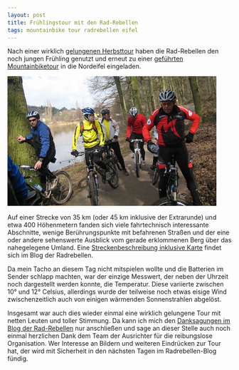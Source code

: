 ```yaml
---
layout: post
title: Frühlingstour mit den Rad-Rebellen
tags: mountainbike tour radrebellen eifel
---
```


Nach einer wirklich [gelungenen Herbsttour](/2008/10/12/gefuehrte-tour-codename-plattfuss/) haben die Rad-Rebellen den noch jungen Frühling genutzt und erneut zu einer [geführten Mountainbiketour](http://www.rad-rebellen.de/wordpress/?p=278) in die Nordeifel eingeladen.

![Frühlingstour mit den Rad-Rebellen](/images/2009-03-23/pause.jpg)

Auf einer Strecke von 35 km (oder 45 km inklusive der Extrarunde) und etwa 400 Höhenmetern fanden sich viele fahrtechnisch interessante Abschnitte, wenige Berührungspunkte mit befahrenen Straßen und der eine oder andere sehenswerte Ausblick vom gerade erklommenen Berg über das nahegelegene Umland. Eine [Streckenbeschreibung inklusive Karte](http://www.rad-rebellen.de/wordpress/?p=278) findet sich im Blog der Radrebellen.

Da mein Tacho an diesem Tag nicht mitspielen wollte und die Batterien im Sender schlapp machten, war der einzige Messwert, der neben der Uhrzeit noch dargestellt werden konnte, die Temperatur. Diese variierte zwischen 10° und 12° Celsius, allerdings wurde der teilweise noch etwas eisige Wind zwischenzeitlich auch von einigen wärmenden Sonnenstrahlen abgelöst.

Insgesamt war auch dies wieder einmal eine wirklich gelungene Tour mit netten Leuten und toller Stimmung. Da kann ich mich den [Danksagungen im Blog der Rad-Rebellen](http://www.rad-rebellen.de/wordpress/?p=356) nur anschließen und sage an dieser Stelle auch noch einmal herzlichen Dank dem Team der Ausrichter für die reibungslose Organisation. Wer Interesse an Bildern und weiteren Eindrücken zur Tour hat, der wird mit Sicherheit in den nächsten Tagen im Radrebellen-Blog fündig.

